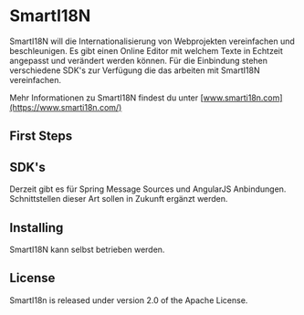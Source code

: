 # SmartI18N

SmartI18N will die Internationalisierung von Webprojekten vereinfachen und beschleunigen. Es gibt einen Online Editor mit welchem Texte in Echtzeit angepasst und verändert werden können. Für die Einbindung stehen verschiedene SDK's zur Verfügung die das arbeiten mit SmartI18N vereinfachen. 

Mehr Informationen zu SmartI18N findest du unter [www.smarti18n.com](https://www.smarti18n.com/)

## First Steps



## SDK's

Derzeit gibt es für Spring Message Sources und AngularJS Anbindungen. Schnittstellen dieser Art sollen in Zukunft ergänzt werden.

## Installing

SmartI18N kann selbst betrieben werden.

## License

SmartI18n is released under version 2.0 of the Apache License.

